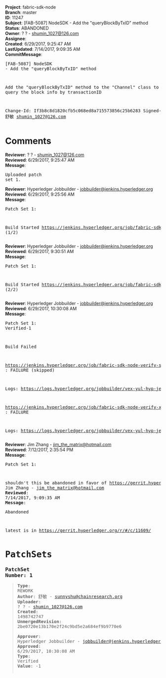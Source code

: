 <strong>Project</strong>: fabric-sdk-node<br><strong>Branch</strong>: master<br><strong>ID</strong>: 11247<br><strong>Subject</strong>: [FAB-5087] NodeSDK - Add the "queryBlockByTxID" method<br><strong>Status</strong>: ABANDONED<br><strong>Owner</strong>: ? ? - shumin_1027@126.com<br><strong>Assignee</strong>:<br><strong>Created</strong>: 6/29/2017, 9:25:47 AM<br><strong>LastUpdated</strong>: 7/14/2017, 9:09:35 AM<br><strong>CommitMessage</strong>:<br><pre>[FAB-5087] NodeSDK - Add the "queryBlockByTxID" method

Add the "queryBlockByTxID" method to the "Channel" class
to support query the block info by transactionID

Change-Id: If3b8c8d1820cfb5c068ed8a715573856c25b6283
Signed-off-by:  舒敏 <shumin_1027@126.com>
</pre><h1>Comments</h1><strong>Reviewer</strong>: ? ? - shumin_1027@126.com<br><strong>Reviewed</strong>: 6/29/2017, 9:25:47 AM<br><strong>Message</strong>: <pre>Uploaded patch set 1.</pre><strong>Reviewer</strong>: Hyperledger Jobbuilder - jobbuilder@jenkins.hyperledger.org<br><strong>Reviewed</strong>: 6/29/2017, 9:25:56 AM<br><strong>Message</strong>: <pre>Patch Set 1:

Build Started https://jenkins.hyperledger.org/job/fabric-sdk-node-verify-s390x/704/ (1/2)</pre><strong>Reviewer</strong>: Hyperledger Jobbuilder - jobbuilder@jenkins.hyperledger.org<br><strong>Reviewed</strong>: 6/29/2017, 9:30:51 AM<br><strong>Message</strong>: <pre>Patch Set 1:

Build Started https://jenkins.hyperledger.org/job/fabric-sdk-node-verify-x86_64/1236/ (2/2)</pre><strong>Reviewer</strong>: Hyperledger Jobbuilder - jobbuilder@jenkins.hyperledger.org<br><strong>Reviewed</strong>: 6/29/2017, 10:30:08 AM<br><strong>Message</strong>: <pre>Patch Set 1: Verified-1

Build Failed 

https://jenkins.hyperledger.org/job/fabric-sdk-node-verify-s390x/704/ : FAILURE (skipped)

Logs: https://logs.hyperledger.org/jobbuilder/vex-yul-hyp-jenkins-1/fabric-sdk-node-verify-s390x/704

https://jenkins.hyperledger.org/job/fabric-sdk-node-verify-x86_64/1236/ : FAILURE

Logs: https://logs.hyperledger.org/jobbuilder/vex-yul-hyp-jenkins-1/fabric-sdk-node-verify-x86_64/1236</pre><strong>Reviewer</strong>: Jim Zhang - jim_the_matrix@hotmail.com<br><strong>Reviewed</strong>: 7/12/2017, 2:35:54 PM<br><strong>Message</strong>: <pre>Patch Set 1:

shouldn't this be abandoned in favor of https://gerrit.hyperledger.org/r/#/c/11301?</pre><strong>Reviewer</strong>: Jim Zhang - jim_the_matrix@hotmail.com<br><strong>Reviewed</strong>: 7/14/2017, 9:09:35 AM<br><strong>Message</strong>: <pre>Abandoned

latest is in https://gerrit.hyperledger.org/r/#/c/11609/</pre><h1>PatchSets</h1><h3>PatchSet Number: 1</h3><blockquote><strong>Type</strong>: REWORK<br><strong>Author</strong>: 舒敏 - sunnyshu@chainresearch.org<br><strong>Uploader</strong>: ? ? - shumin_1027@126.com<br><strong>Created</strong>: 1498742747<br><strong>UnmergedRevision</strong>: 2be0720e13b170e2f24c9bd5e2a684ef9b9770e6<br><br><strong>Approver</strong>: Hyperledger Jobbuilder - jobbuilder@jenkins.hyperledger.org<br><strong>Approved</strong>: 6/29/2017, 10:30:08 AM<br><strong>Type</strong>: Verified<br><strong>Value</strong>: -1<br><br></blockquote>